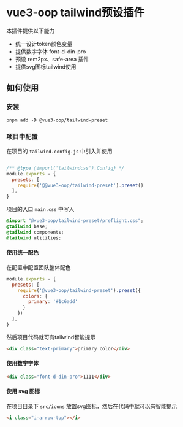 # vue3-oop tailwind预设插件

本插件提供以下能力

- 统一设计token颜色变量
- 提供数字字体 font-d-din-pro
- 预设 rem2px、safe-area 插件
- 提供svg图标tailwind使用

## 如何使用

### 安装

```shell
pnpm add -D @vue3-oop/tailwind-preset
```

### 项目中配置

在项目的 `tailwind.config.js` 中引入并使用

```javascript

/** @type {import('tailwindcss').Config} */
module.exports = {
  presets: [
    require('@@vue3-oop/tailwind-preset').preset()
  ],
}

```

项目的入口 `main.css` 中写入

```css
@import "@vue3-oop/tailwind-preset/preflight.css";
@tailwind base;
@tailwind components;
@tailwind utilities;
```

#### 使用统一配色

在配置中配置团队整体配色

```js
module.exports = {
  presets: [
    require('@vue3-oop/tailwind-preset').preset({
      colors: {
        primary: '#1c6add'
      }
    })
  ],
}
```

然后项目代码就可有tailwind智能提示

```html
<div class="text-primary">primary color</div>
```

#### 使用数字字体

```html
<div class="font-d-din-pro">1111</div>
```

#### 使用 svg 图标

在项目目录下 `src/icons` 放置svg图标，然后在代码中就可以有智能提示

```html
<i class="i-arrow-top"></i>
```

